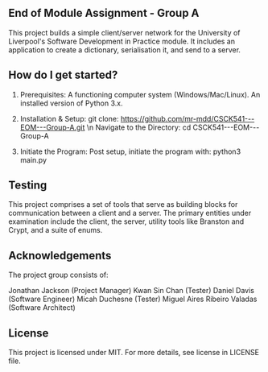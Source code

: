 **End of Module Assignment - Group A**
------ 

This project builds a simple client/server network for the University of Liverpool's Software Development in Practice module.
It includes an application to create a dictionary, serialisation it, and send to a server.


**How do I get started?**
------
1. Prerequisites:
A functioning computer system (Windows/Mac/Linux).
An installed version of Python 3.x.

2. Installation & Setup:
git clone: https://github.com/mr-mdd/CSCK541---EOM---Group-A.git
\n Navigate to the Directory: cd CSCK541---EOM---Group-A

3. Initiate the Program:
Post setup, initiate the program with: python3 main.py


**Testing**
------
This project comprises a set of tools that serve as building blocks for communication between a client and a server. The primary entities under examination include the client, the server, utility tools like Branston and Crypt, and a suite of enums.


**Acknowledgements**
------
The project group consists of:

Jonathan Jackson (Project Manager)
Kwan Sin Chan (Tester)
Daniel Davis (Software Engineer)
Micah Duchesne (Tester)
Miguel Aires Ribeiro Valadas (Software Architect)

**License**
------
This project is licensed under MIT.
For more details, see license in LICENSE file.
